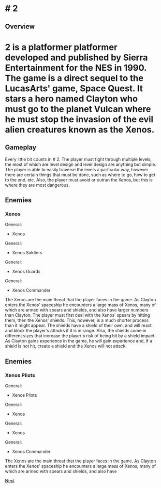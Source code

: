 # # 2

## Overview

# 2 is a platformer platformer developed and published by Sierra Entertainment for the NES in 1990. The game is a direct sequel to the LucasArts' game, Space Quest. It stars a hero named Clayton who must go to the planet Vulcan where he must stop the invasion of the evil alien creatures known as the Xenos.

## Gameplay

Every little bit counts in # 2. The player must fight through multiple levels, the most of which are level design and level design are anything but simple. The player is able to easily traverse the levels a particular way, however there are certain things that must be done, such as where to go, how to get to the end, etc. Also, the player must avoid or outrun the Xenos, but this is where they are most dangerous.

## Enemies

### Xenos

General:

*   Xenos

General:

*   Xenos Soldiers

General:

*   Xenos Guards

General:

*   Xenos Commander

The Xenos are the main threat that the player faces in the game. As Clayton enters the Xenos' spaceship he encounters a large mass of Xenos, many of which are armed with spears and shields, and also have larger numbers than Clayton. The player must first deal with the Xenos' spears by hitting them, then the Xenos' shields. This, however, is a much shorter process than it might appear. The shields have a shield of their own, and will react and block the player's attacks if it is in range. Also, the shields come in different sizes that increase the player's risk of being hit by a shield impact. As Clayton gains experience in the game, he will gain experience and, if a shield is not hit, create a shield and the Xenos will not attack.

## Enemies

### Xenos Pilots

General:

*   Xenos Pilots

General:

*   Xenos

General:

*   Xenos

General:

*   Xenos Commander

The Xenos are the main threat that the player faces in the game. As Clayton enters the Xenos' spaceship he encounters a large mass of Xenos, many of which are armed with spears and shields, and also have

[Next](383.md)